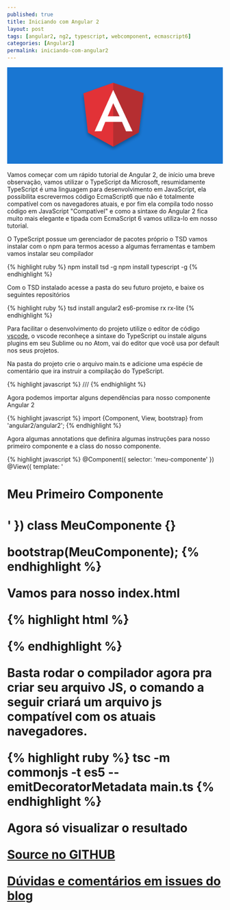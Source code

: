 ```yaml
---
published: true
title: Iniciando com Angular 2
layout: post
tags: [angular2, ng2, typescript, webcomponent, ecmascript6]
categories: [Angular2]
permalink: iniciando-com-angular2
---
```

![Iniciando com Angular 2](/public/image/01-iniciando-com-angular2.png)

Vamos começar com um rápido tutorial de Angular 2, de início uma breve observação, vamos utilizar o TypeScript da Microsoft, resumidamente TypeScript é uma linguagem para desenvolvimento em JavaScript, ela possibilita escrevermos código EcmaScript6 que não é totalmente compatível com os navegadores atuais, e por fim ela compila todo nosso código em JavaScript "Compatível" e como a sintaxe do Angular 2 fica muito mais elegante e tipada com EcmaScript 6 vamos utiliza-lo em nosso tutorial.

O TypeScript possue um gerenciador de pacotes próprio o TSD vamos instalar com o npm para termos acesso a algumas ferramentas e tambem vamos instalar seu compilador

{% highlight ruby %}
npm install tsd -g
npm install typescript -g
{% endhighlight %}

Com o TSD instalado acesse a pasta do seu futuro projeto, e baixe os seguintes repositórios

{% highlight ruby %}
tsd install angular2 es6-promise rx rx-lite
{% endhighlight %}

Para facilitar o desenvolvimento do projeto utilize o editor de código [vscode](https://www.visualstudio.com/en-us/products/code-vs.aspx), o vscode reconheçe a sintaxe do TypeScript ou instale alguns plugins em seu Sublime ou no Atom, vai do editor que você usa por default nos seus projetos.

Na pasta do projeto crie o arquivo main.ts e adicione uma espécie de comentário que ira instruir a compilação do TypeScript.

{% highlight javascript %}
/// <reference path="typings/angular2/angular2.d.ts" />
{% endhighlight %}

Agora podemos importar alguns dependências para nosso componente Angular 2

{% highlight javascript %}
import {Component, View, bootstrap} from 'angular2/angular2';
{% endhighlight %}

Agora algumas annotations que definira algumas instruções para nosso primeiro componente e a class do nosso componente.

{% highlight javascript %}
@Component({
    selector: 'meu-componente'
})
@View({
    template: '<h1>Meu Primeiro Componente<h1>'
})
class MeuComponente {}

bootstrap(MeuComponente);
{% endhighlight %}

Vamos para nosso index.html

{% highlight html %}
<!DOCTYPE html>
<html>
    <head>
        <title>Iniciando com Angular 2</title>
        <script src="https://github.jspm.io/jmcriffey/bower-traceur-runtime@0.0.91/traceur-runtime.js"></script>
        <script src="https://jspm.io/system@0.16.js"></script>
        <script src="https://code.angularjs.org/2.0.0-alpha.36/angular2.dev.js"></script>
    </head>
    <body>
        <meu-componente></meu-componente>
        <script>System.import('main');</script>
    </body>
</html>
{% endhighlight %}

Basta rodar o compilador agora pra criar seu arquivo JS, o comando a seguir criará um arquivo js compatível com os atuais navegadores.

{% highlight ruby %}
tsc -m commonjs -t es5 --emitDecoratorMetadata main.ts
{% endhighlight %}

Agora só visualizar o resultado

[Source no GITHUB](https://github.com/jhonmike/blog-iniciando-com-angular2)

[Dúvidas e comentários em issues do blog](https://github.com/jhonmike/jhonmike.github.io/issues)
